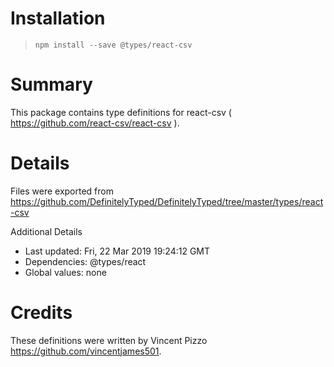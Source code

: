 # Installation
> `npm install --save @types/react-csv`

# Summary
This package contains type definitions for react-csv ( https://github.com/react-csv/react-csv ).

# Details
Files were exported from https://github.com/DefinitelyTyped/DefinitelyTyped/tree/master/types/react-csv

Additional Details
 * Last updated: Fri, 22 Mar 2019 19:24:12 GMT
 * Dependencies: @types/react
 * Global values: none

# Credits
These definitions were written by Vincent Pizzo <https://github.com/vincentjames501>.

